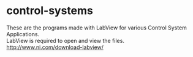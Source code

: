 # control-systems

These are the programs made with LabView for various Control System Applications.<br/>
LabView is required to open and view the files.<br/>
http://www.ni.com/download-labview/
